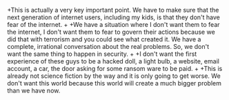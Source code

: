 +This is actually a very key important point. We have to make sure that the next generation of internet users, including my kids, is that they don't have fear of the internet.
 +
 +We have a situation where I don't want them to fear the internet, I don't want them to fear to govern their actions because we did that with terrorism and you could see what created it. We have a complete, irrational conversation about the real problems. So, we don't want the same thing to happen in security.
 +
 +I don't want the first experience of these guys to be a hacked doll, a light bulb, a website, email account, a car, the door asking for some ransom ware to be paid.
 +
 +This is already not science fiction by the way and it is only going to get worse. We don't want this world because this world will create a much bigger problem than we have now. 
